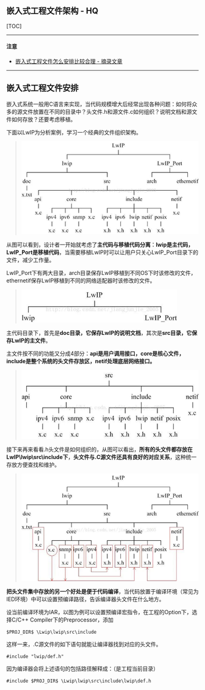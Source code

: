 ## 嵌入式工程文件架构 - HQ

[TOC]

------

#### 注意

- [嵌入式工程文件怎么安排比较合理 - 摘录文章](https://mp.weixin.qq.com/s/HbNHSUUUN3nfQwuNRbtamA)

------

## 嵌入式工程文件安排

嵌入式系统一般用C语言来实现，当代码规模增大后经常出现各种问题：如何将众多的源文件放置在不同的目录中？头文件.h和源文件.c如何组织？说明文档和源文件如何存放？还要考虑移植。

下面以LwIP为分析案例，学习一个经典的文件组织架构。

> <img src="assets/640666.jpeg" alt="图片" style="zoom:67%;" />

从图可以看到，设计者一开始就考虑了**主代码与移植代码分离**：**lwip是主代码，LwIP_Port是移植代码**，当需要移植LwIP时可以让用户只关心LwIP_Port目录下的文件，减少工作量。

LwIP_Port下有两大目录，arch目录保存LwIP移植到不同OS下时该修改的文件，ethernetif保存LwIP移植到不同的网络适配器时该修改的文件。

> <img src="assets/640-16519946095181.jpeg" alt="图片" style="zoom: 80%;" />

主代码目录下，首先是**doc目录，它保存LwIP的说明文档**，其次是**src目录，它保存LwIP的主文件**。

主文件按不同的功能又分成4部分：**api是用户调用接口，core是核心文件，include是整个系统的头文件存放区，netif处理底层网络接口。**

> <img src="assets/640-16519946095182.jpeg" alt="图片" style="zoom: 80%;" />

接下来再来看看.h头文件是如何组织的，从图可以看出，**所有的头文件都存放在LwIP\lwip\src\include下**，**头文件与.C源文件还具有良好的对应关系**，这种统一存放方便查找和维护。

> <img src="assets/640-16519946095183.jpeg" alt="图片" style="zoom:80%;" />

**把头文件集中存放的另一个好处是便于代码编译**，当代码放置于编译环境（常见为IED环境）中可以设置预编译路径，告诉编译器头文件在什么地方。

设当前编译环境为IAR，以图为例可以设置预编译宏指令，在工程的Option下，选择C/C++ Compiler下的Preprocessor，添加

```
$PROJ_DIR$ \Lwip\lwip\src\include
```

这样一来，.C源文件的如下语句就能让编译器找到对应的头文件。

```
#include "lwip/def.h"
```

因为编译器会将上述语句的包括路径解释成：（是工程当前目录）

```
#include $PROJ_DIR$ \Lwip\lwip\src\include\lwip\def.h
```





































































































































































